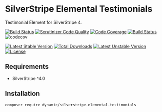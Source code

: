 # SilverStripe Elemental Testimonials

Testimonial Element for SilverStripe 4.

[![Build Status](https://travis-ci.org/dynamic/silverstripe-elemental-testimonials.svg?branch=master)](https://travis-ci.org/dynamic/silverstripe-elemental-testimonials)
[![Scrutinizer Code Quality](https://scrutinizer-ci.com/g/dynamic/silverstripe-elemental-testimonials/badges/quality-score.png?b=master)](https://scrutinizer-ci.com/g/dynamic/silverstripe-elemental-testimonials/?branch=master)
[![Code Coverage](https://scrutinizer-ci.com/g/dynamic/silverstripe-elemental-testimonials/badges/coverage.png?b=master)](https://scrutinizer-ci.com/g/dynamic/silverstripe-elemental-testimonials/?branch=master)
[![Build Status](https://scrutinizer-ci.com/g/dynamic/silverstripe-elemental-testimonials/badges/build.png?b=master)](https://scrutinizer-ci.com/g/dynamic/silverstripe-elemental-testimonials/build-status/master)
[![codecov](https://codecov.io/gh/dynamic/silverstripe-elemental-testimonials/branch/master/graph/badge.svg)](https://codecov.io/gh/dynamic/silverstripe-elemental-testimonials)

[![Latest Stable Version](https://poser.pugx.org/dynamic/silverstripe-elemental-testimonials/v/stable)](https://packagist.org/packages/dynamic/silverstripe-elemental-testimonials)
[![Total Downloads](https://poser.pugx.org/dynamic/silverstripe-elemental-testimonials/downloads)](https://packagist.org/packages/dynamic/silverstripe-elemental-testimonials)
[![Latest Unstable Version](https://poser.pugx.org/dynamic/silverstripe-elemental-testimonials/v/unstable)](https://packagist.org/packages/dynamic/silverstripe-elemental-testimonials)
[![License](https://poser.pugx.org/dynamic/silverstripe-elemental-testimonials/license)](https://packagist.org/packages/dynamic/silverstripe-elemental-testimonials)

## Requirements

- SilverStripe ^4.0

## Installation

`composer require dynamic/silverstripe-elemental-testimonials`
